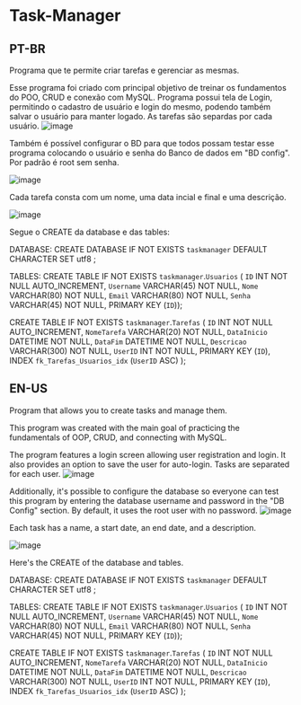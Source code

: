 # Task-Manager

PT-BR
-------
Programa que te permite criar tarefas e gerenciar as mesmas.

Esse programa foi criado com principal objetivo de treinar os fundamentos do POO, CRUD e conexão com MySQL.
Programa possui tela de Login, permitindo o cadastro de usuário e login do mesmo, podendo também salvar o usuário para manter logado. As tarefas são separdas por cada usuário.
![image](https://github.com/brunohoske/TaskManager/assets/124783417/17ddecef-55bf-41ce-a792-ee39ac7b659d)

Também é possível configurar o BD para que todos possam testar esse programa colocando o usuário e senha do Banco de dados em "BD config". Por padrão é root sem senha.

![image](https://github.com/brunohoske/TaskManager/assets/124783417/73c56ebe-6999-4c34-9a0c-41edb8bec26d)


Cada tarefa consta com um nome, uma data incial e final e uma descrição.

![image](https://github.com/brunohoske/TaskManager/assets/124783417/b4dcc34c-2bde-4428-9c9f-b322d0b6bfdb)



Segue o CREATE da database e das tables:

DATABASE:
CREATE DATABASE IF NOT EXISTS `taskmanager` DEFAULT CHARACTER SET utf8 ;

TABLES:
CREATE TABLE IF NOT EXISTS `taskmanager`.`Usuarios` (
  `ID` INT NOT NULL AUTO_INCREMENT,
  `Username` VARCHAR(45) NOT NULL,
  `Nome` VARCHAR(80) NOT NULL,
  `Email` VARCHAR(80) NOT NULL,
  `Senha` VARCHAR(45) NOT NULL,
  PRIMARY KEY (`ID`));


CREATE TABLE IF NOT EXISTS `taskmanager`.`Tarefas` (
  `ID` INT NOT NULL AUTO_INCREMENT,
  `NomeTarefa` VARCHAR(20) NOT NULL,
  `DataInicio` DATETIME NOT NULL,
  `DataFim` DATETIME NOT NULL,
  `Descricao` VARCHAR(300) NOT NULL,
  `UserID` INT NOT NULL,
  PRIMARY KEY (`ID`),
  INDEX `fk_Tarefas_Usuarios_idx` (`UserID` ASC) );


EN-US
-------
Program that allows you to create tasks and manage them.

This program was created with the main goal of practicing the fundamentals of OOP, CRUD, and connecting with MySQL.

The program features a login screen allowing user registration and login. It also provides an option to save the user for auto-login. Tasks are separated for each user.
![image](https://github.com/brunohoske/TaskManager/assets/124783417/17ddecef-55bf-41ce-a792-ee39ac7b659d)

Additionally, it's possible to configure the database so everyone can test this program by entering the database username and password in the "DB Config" section. By default, it uses the root user with no password.
![image](https://github.com/brunohoske/TaskManager/assets/124783417/73c56ebe-6999-4c34-9a0c-41edb8bec26d)


Each task has a name, a start date, an end date, and a description.

![image](https://github.com/brunohoske/TaskManager/assets/124783417/b4dcc34c-2bde-4428-9c9f-b322d0b6bfdb)

Here's the CREATE of the database and tables.

DATABASE:
CREATE DATABASE IF NOT EXISTS `taskmanager` DEFAULT CHARACTER SET utf8 ;

TABLES:
CREATE TABLE IF NOT EXISTS `taskmanager`.`Usuarios` (
  `ID` INT NOT NULL AUTO_INCREMENT,
  `Username` VARCHAR(45) NOT NULL,
  `Nome` VARCHAR(80) NOT NULL,
  `Email` VARCHAR(80) NOT NULL,
  `Senha` VARCHAR(45) NOT NULL,
  PRIMARY KEY (`ID`));


CREATE TABLE IF NOT EXISTS `taskmanager`.`Tarefas` (
  `ID` INT NOT NULL AUTO_INCREMENT,
  `NomeTarefa` VARCHAR(20) NOT NULL,
  `DataInicio` DATETIME NOT NULL,
  `DataFim` DATETIME NOT NULL,
  `Descricao` VARCHAR(300) NOT NULL,
  `UserID` INT NOT NULL,
  PRIMARY KEY (`ID`),
  INDEX `fk_Tarefas_Usuarios_idx` (`UserID` ASC) );

